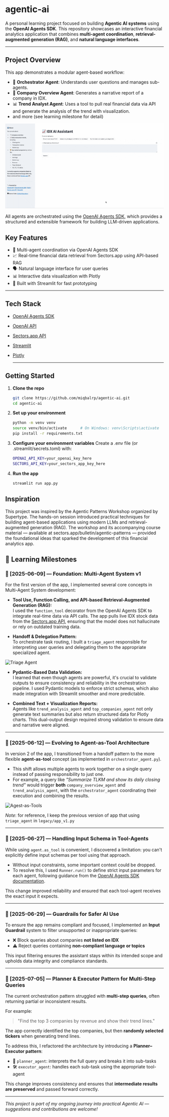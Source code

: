 # agentic-ai

A personal learning project focused on building **Agentic AI systems** using the **OpenAI Agents SDK**. This repository showcases an interactive financial analytics application that combines **multi-agent coordination**, **retrieval-augmented generation (RAG)**, and **natural language interfaces**.

---

## Project Overview

This app demonstrates a modular agent-based workflow:

- 🧭 **Orchestrator Agent**: Understands user questions and manages sub-agents.
- 🧾 **Company Overview Agent**: Generates a narrative report of a company in IDX.
- 📊 **Trend Analyst Agent**: Uses a tool to pull real financial data via API and generate the analysis of the trend with visualization.
- and more (see learning milestone for detail)

![Quick Demo](assets/demo.gif)

All agents are orchestrated using the [OpenAI Agents SDK](https://platform.openai.com/docs/assistants/overview), which provides a structured and extensible framework for building LLM-driven applications.

## Key Features

- 🧠 Multi-agent coordination via OpenAI Agents SDK
- 📈 Real-time financial data retrieval from Sectors.app using API-based RAG
- 🗣️ Natural language interface for user queries
- 📊 Interactive data visualization with Plotly
- 🧪 Built with Streamlit for fast prototyping

---

## Tech Stack

- [OpenAI Agents SDK](https://platform.openai.com/docs/assistants/overview)
- [OpenAI API](https://platform.openai.com/)
- [Sectors.app API](https://sectors.app)
- [Streamlit](https://streamlit.io/)
- [Plotly](https://plotly.com/python/)

  ---

## Getting Started

1. **Clone the repo**
   ```bash
   git clone https://github.com/miqbalrp/agentic-ai.git
   cd agentic-ai
2. **Set up your environment**
   ```bash
   python -m venv venv
   source venv/bin/activate      # On Windows: venv\Scripts\activate
   pip install -r requirements.txt
3. **Configure your environment variables**
   Create a .env file (or .streamlit/secrets.toml) with:
   ```bash
   OPENAI_API_KEY=your_openai_key_here
   SECTORS_API_KEY=your_sectors_app_key_here
4. **Run the app**
   ```bash
   streamlit run app.py

## Inspiration
This project was inspired by the Agentic Patterns Workshop organized by Supertype. The hands-on session introduced practical techniques for building agent-based applications using modern LLMs and retrieval-augmented generation (RAG). The workshop and its accompanying course material — available at sectors.app/bulletin/agentic-patterns — provided the foundational ideas that sparked the development of this financial analytics app. 

## 🚀 Learning Milestones
### 📅 [2025-06-09] — Foundation: Multi-Agent System v1
For the first version of the app, I implemented several core concepts in Multi-Agent System development:

- **Tool Use, Function Calling, and API-based Retrieval-Augmented Generation (RAG):**  
  I used the `function_tool` decorator from the OpenAI Agents SDK to integrate real-time data via API calls. The app pulls live IDX stock data from the [Sectors.app API](https://sectors.app), ensuring that the model does not hallucinate or rely on outdated training data.

- **Handoff & Delegation Pattern:**  
  To orchestrate task routing, I built a `triage_agent` responsible for interpreting user queries and delegating them to the appropriate specialized agent.

![Triage Agent](assets/graphs/Triage%20Agent_graph.png)

- **Pydantic-Based Data Validation:**  
  I learned that even though agents are powerful, it's crucial to validate outputs to ensure consistency and reliability in the orchestration pipeline. I used Pydantic models to enforce strict schemas, which also made integration with Streamlit smoother and more predictable.

- **Combined Text + Visualization Reports:**  
  Agents like `trend_analysis_agent` and `top_companies_agent` not only generate text summaries but also return structured data for Plotly charts. This dual-output design required strong validation to ensure data and narrative were aligned.

---

### 📅 [2025-06-12] — Evolving to Agent-as-Tool Architecture
In version 2 of the app, I transitioned from a handoff pattern to the more flexible **agent-as-tool** concept (as implemented in `orchestrator_agent.py`).

- This shift allows multiple agents to work together on a single query instead of passing responsibility to just one.  
- For example, a query like *"Summarize TLKM and show its daily closing trend"* would trigger **both** `company_overview_agent` and `trend_analysis_agent`, with the `orchestrator_agent` coordinating their execution and combining the results.

![Agest-as-Tools](assets/graphs/Orchestrator%20Agent_graph.png)

*Note*: for reference, I keep the previous version of app that using `triage_agent` in `legacy/app_v1.py`

---

### 📅 [2025-06-27] — Handling Input Schema in Tool-Agents
While using `agent.as_tool` is convenient, I discovered a limitation: you can't explicitly define input schemas per tool using that approach.

- Without input constraints, some important context could be dropped.
- To resolve this, I used `Runner.run()` to define strict input parameters for each agent, following guidance from the [OpenAI Agents SDK documentation](https://openai.github.io/openai-agents-python/tools/#customizing-tool-agents).

This change improved reliability and ensured that each tool-agent receives the exact input it expects.

---

### 📅 [2025-06-29] — Guardrails for Safer AI Use
To ensure the app remains compliant and focused, I implemented an **Input Guardrail** system to filter unsupported or inappropriate queries:

- ❌ Block queries about companies **not listed on IDX**
- ⚠️ Reject queries containing **non-compliant language or topics**

This input filtering ensures the assistant stays within its intended scope and upholds data integrity and compliance standards.

---

### 📅 [2025-07-05] — Planner & Executor Pattern for Multi-Step Queries

The current orchestration pattern struggled with **multi-step queries**, often returning partial or inconsistent results.

For example:
> "Find the top 3 companies by revenue and show their trend lines."

The app correctly identified the top companies, but then **randomly selected tickers** when generating trend lines.

To address this, I refactored the architecture by introducing a **Planner–Executor pattern**:

- 🧠 `planner_agent`: interprets the full query and breaks it into sub-tasks
- 🛠️ `executor_agent`: handles each sub-task using the appropriate tool-agent

This change improves consistency and ensures that **intermediate results are preserved** and passed forward correctly.

---

*This project is part of my ongoing journey into practical Agentic AI — suggestions and contributions are welcome!*
